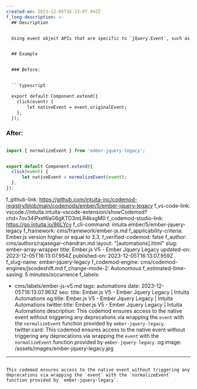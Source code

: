 ```yaml
---
created-on: 2023-12-05T16:13:07.942Z
f_long-description: >-
  ## Description


  Using event object APIs that are specific to `jQuery.Event`, such as `originalEvent`, is deprecated in Ember.js v3.3. This codemod ensures the access to the native event without triggering any deprecations via wrapping the `event` with the `normalizeEvent` function provided by `ember-jquery-legacy`.


  ## Example


  ### Before:


  ```typescript

  export default Component.extend({
  	click(event) {
  		let nativeEvent = event.originalEvent;
  	},
  });

  ```


  ### After:


  ```typescript

  import { normalizeEvent } from 'ember-jquery-legacy';


  export default Component.extend({
  	click(event) {
  		let nativeEvent = normalizeEvent(event);
  	},
  });

  ```
f_github-link: https://github.com/intuita-inc/codemod-registry/blob/main/codemods/ember/5/ember-jquery-legacy
f_vs-code-link: vscode://intuita.intuita-vscode-extension/showCodemod?chd=7ov34iPxeWaG6gKTD3mLR4ksgM0
f_codemod-studio-link: https://go.intuita.io/86LYcy
f_cli-command: intuita ember/5/ember-jquery-legacy
f_framework: cms/framework/ember-js.md
f_applicability-criteria: Ember.js version higher or equal to 3.3.
f_verified-codemod: false
f_author: cms/authors/rajasegar-chandran.md
layout: "[automations].html"
slug: ember-array-wrapper
title: Ember.js V5 - Ember Jquery Legacy
updated-on: 2023-12-05T16:13:07.954Z
published-on: 2023-12-05T16:13:07.959Z
f_slug-name: ember-jquery-legacy
f_codemod-engine: cms/codemod-engines/jscodeshift.md
f_change-mode-2: Autonomous
f_estimated-time-saving: 5 minutes/occurrence
f_labels:
  - cms/labels/ember-js-v5.md
tags: automations
date: 2023-12-05T16:13:07.963Z
seo:
  title: Ember.js V5 - Ember Jquery Legacy | Intuita Automations
  og:title: Ember.js V5 - Ember Jquery Legacy | Intuita Automations
  twitter:title: Ember.js V5 - Ember Jquery Legacy | Intuita Automations
  description: This codemod ensures access to the native event without triggering
    any deprecations via wrapping the `event` with the `normalizeEvent` function
    provided by `ember-jquery-legacy`.
  twitter:card: This codemod ensures access to the native event without triggering
    any deprecations via wrapping the `event` with the `normalizeEvent` function
    provided by `ember-jquery-legacy`.
  og:image: /assets/images/ember-jquery-legacy.jpg
---
```

This codemod ensures access to the native event without triggering any deprecations via wrapping the `event` with the `normalizeEvent` function provided by `ember-jquery-legacy`.